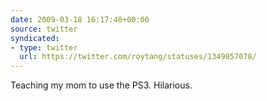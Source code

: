 ```yaml
---
date: 2009-03-18 16:17:40+00:00
source: twitter
syndicated:
- type: twitter
  url: https://twitter.com/roytang/statuses/1349057078/
---
```


Teaching my mom to use the PS3. Hilarious.